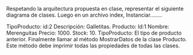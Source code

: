 Respetando la arquitectura propuesta en clase, representar el siguiente diagrama de clases.
Luego en un archivo index,
Instanciar........

TipoProducto:
id:2
Descripción: Galletitas.
Producto:
Id:1
Nombre: Merenguitas
Precio: 1000.
Stock: 10.
TipoProducto: El tipo de producto anterior.
Finalmente llamar al método MostrarDatos de la clase Producto. Este método debe imprimir todas las propiedades de todas las clases.
